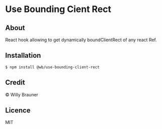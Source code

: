 # Use Bounding Cient Rect

## About

React hook allowing to get dynamically boundClientRect of any react Ref.

## Installation

```shell script
$ npm install @wb/use-bounding-client-rect
```

## Credit

© Willy Brauner

## Licence

MIT
